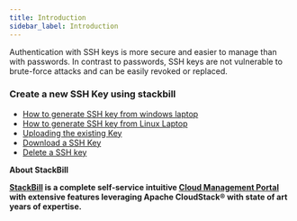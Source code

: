 ```yaml
---
title: Introduction
sidebar_label: Introduction
---
```


Authentication with SSH keys is more secure and easier to manage than with passwords. In contrast to passwords, SSH keys are not vulnerable to brute-force attacks and can be easily revoked or replaced.

###  Create a new SSH Key using stackbill
  - [How to generate SSH key from windows laptop](./create-new-ssh#how-to-generate-ssh-key-from-windows-laptop)
  - [How to generate SSH key from Linux Laptop](./create-new-ssh#how-to-generate-ssh-key-from-linux-laptop)
- [Uploading the existing Key](./uploading-the-existing-key#uploading-the-ssh-existing-key-in-stackbill-cloud-management-portal)
- [Download a SSH Key](./download-ssh-key#download-ssh-in-stackbill-cloud-management-portal)
- [Delete a SSH key](./delete-ssh-key#delete-ssh-key-in-stackbill-cloud-management-portal)

**About StackBill**

**[StackBill](https://www.youtube.com/watch?v=nyV8oE3dfXs) is a complete self-service intuitive [Cloud Management Portal](https://www.stackbill.com/) with extensive features leveraging Apache CloudStack® with state of art years of expertise.**
